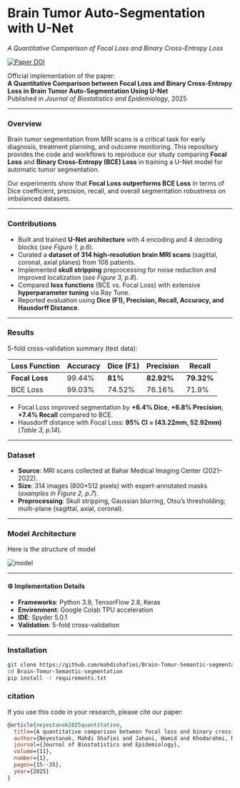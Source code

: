 # Brain Tumor Auto-Segmentation with U-Net  
*A Quantitative Comparison of Focal Loss and Binary Cross-Entropy Loss*

[![Paper DOI](https://img.shields.io/badge/DOI-10.18502/jbe.v11i1.19315-blue)](https://doi.org/10.18502/jbe.v11i1.19315)

Official implementation of the paper:  
**A Quantitative Comparison between Focal Loss and Binary Cross-Entropy Loss in Brain Tumor Auto-Segmentation Using U-Net**  
Published in *Journal of Biostatistics and Epidemiology*, 2025 

---

### Overview
Brain tumor segmentation from MRI scans is a critical task for early diagnosis, treatment planning, and outcome monitoring. This repository provides the code and workflows to reproduce our study comparing **Focal Loss** and **Binary Cross-Entropy (BCE) Loss** in training a U-Net model for automatic tumor segmentation.

Our experiments show that **Focal Loss outperforms BCE Loss** in terms of Dice coefficient, precision, recall, and overall segmentation robustness on imbalanced datasets.

---

### Contributions
- Built and trained **U-Net architecture** with 4 encoding and 4 decoding blocks (*see Figure 1, p.6*).  
- Curated a **dataset of 314 high-resolution brain MRI scans** (sagittal, coronal, axial planes) from 108 patients.  
- Implemented **skull stripping** preprocessing for noise reduction and improved localization (*see Figure 3, p.8*).  
- Compared **loss functions** (BCE vs. Focal Loss) with extensive **hyperparameter tuning** via Ray Tune.  
- Reported evaluation using **Dice (F1), Precision, Recall, Accuracy, and Hausdorff Distance**.  

---

### Results
5-fold cross-validation summary (test data):

| Loss Function | Accuracy | Dice (F1) | Precision | Recall |
|---------------|----------|-----------|-----------|--------|
| **Focal Loss** | 99.44%   | **81%**   | **82.92%** | **79.32%** |
| BCE Loss      | 99.03%   | 74.52%    | 76.16%    | 71.9%  |

- Focal Loss improved segmentation by **+6.4% Dice**, **+6.8% Precision**, **+7.4% Recall** compared to BCE.  
- Hausdorff distance with Focal Loss: **95% CI = (43.22mm, 52.92mm)** (*Table 3, p.14*).  

---

### Dataset
- **Source**: MRI scans collected at Bahar Medical Imaging Center (2021–2022).  
- **Size**: 314 images (800×512 pixels) with expert-annotated masks (*examples in Figure 2, p.7*).  
- **Preprocessing**: Skull stripping, Gaussian blurring, Otsu’s thresholding; multi-plane (sagittal, axial, coronal).  


---

### Model Architecture
Here is the structure of model

![model](images/Model.png)

---

#### ⚙️ Implementation Details
- **Frameworks**: Python 3.9, TensorFlow 2.8, Keras  
- **Environment**: Google Colab TPU acceleration  
- **IDE**: Spyder 5.0.1  
- **Validation**: 5-fold cross-validation  

---

### Installation
``` bash
git clone https://github.com/mahdishafiei/Brain-Tomur-Semantic-segmentation.git
cd Brain-Tomur-Semantic-segmentation
pip install -r requirements.txt
```
### citation

If you use this code in your research, please cite our paper:

```bibtex
@article{neyestanak2025quantitative,
  title={A quantitative comparison between focal loss and binary cross-entropy loss in brain tumor auto-segmentation using U-Net},
  author={Neyestanak, Mahdi Shafiei and Jahani, Hamid and Khodarahmi, Mohsen and Zahiri, Javad and Hosseini, Mostafa and Fatoorchi, Amirali and Yekaninejad, Mir Saeed},
  journal={Journal of Biostatistics and Epidemiology},
  volume={11},
  number={1},
  pages={15--35},
  year={2025}
}
```
